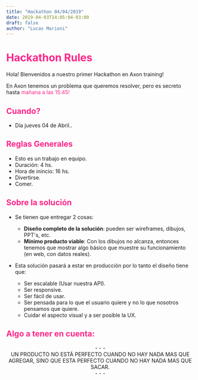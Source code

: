 ```yaml
---
title: "Hackathon 04/04/2019"
date: 2019-04-03T14:05:04-03:00
draft: false
author: "Lucas Marioni"
---
```


# <span style="color:#FE2488"> Hackathon Rules </span>

Hola! Bienvenidos a nuestro primer Hackathon en Axon training! 

En Axon tenemos un problema que queremos resolver, pero es secreto hasta <span style="color:#FE2488">mañana a las 15:45!</span>

## <span style="color:#FE2488">Cuando? </span>
 - Día jueves 04 de Abril..

## <span style="color:#FE2488">Reglas Generales </span>

 - Esto es un trabajo en equipo.
 - Duración: 4 hs.
 - Hora de inincio: 16 hs.
 - Divertirse.
 - Comer.

## <span style="color:#FE2488">Sobre la solución </span>
- Se tienen que entregar 2 cosas:
  - **Diseño completo de la solución**: pueden ser wireframes, dibujos, PPT's, etc.
  - **Mínimo producto viable**: Con los dibujos no alcanza, entonces tenemos que mostrar algo básico que muestre su funcionamiento (en web, con datos reales). 

- Esta solución pasará a estar en producción por lo tanto el diseño tiene que:
  - Ser escalable (Usar nuestra API).
  - Ser responsive.
  - Ser fácil de usar.
  - Ser pensada para lo que el usuario quiere y no lo que nosotros pensamos que quiere.
  - Cuidar el aspecto visual y a ser posible la UX.

## <span style="color:#FE2488">Algo a tener en cuenta: </span>
<center> - - -  </center>
<center> UN PRODUCTO NO ESTÁ PERFECTO CUANDO NO HAY NADA MAS QUE AGREGAR, SINO QUE ESTA PERFECTO CUANDO NO HAY NADA MAS QUE SACAR. </center> 
<center> - - -  </center>


